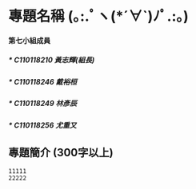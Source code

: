 # 專題名稱 (｡:.ﾟヽ(*´∀`)ﾉﾟ.:｡)   
#### 第七小組成員    
##### * C110118210 黃志輝(組長)  
##### * C110118246 戴裕桓  
##### * C110118249 林彥辰  
##### * C110118256 尤重又  
## 專題簡介 (300字以上)    
```
11111
22222
```

